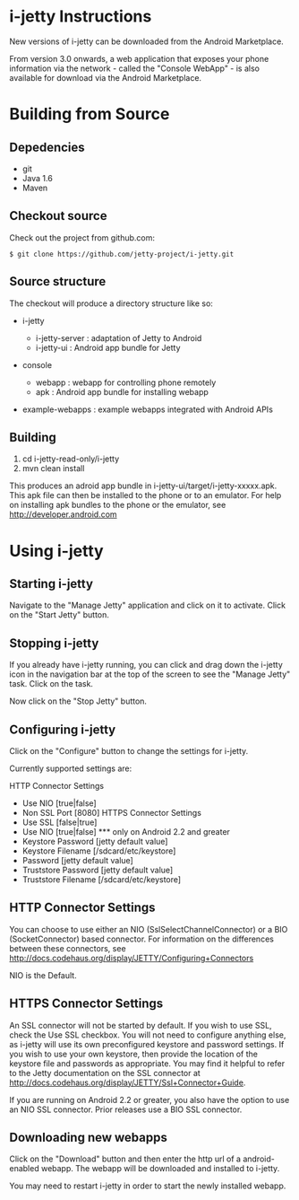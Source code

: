 i-jetty Instructions
====================

New versions of i-jetty can be downloaded from the Android Marketplace.

From version 3.0 onwards, a web application that exposes your phone information
via the network - called the "Console WebApp" - is also available for
download via the Android Marketplace.

Building  from Source
=====================

Depedencies
-----------
* git
* Java 1.6 
* Maven


Checkout source
---------------
Check out the project from github.com:

    $ git clone https://github.com/jetty-project/i-jetty.git


Source structure
----------------

The checkout will produce a directory structure like so:

 + i-jetty
    + i-jetty-server      : adaptation of Jetty to Android 
    + i-jetty-ui          : Android app bundle for Jetty

 + console
    + webapp              : webapp for controlling phone remotely
    + apk                 : Android app bundle for installing webapp

 + example-webapps        : example webapps integrated with Android APIs


Building
--------

1) cd i-jetty-read-only/i-jetty 
2) mvn clean install


This produces an adroid app bundle in i-jetty-ui/target/i-jetty-xxxxx.apk. This apk
file can then be installed to the phone or to an emulator. For help on installing
apk bundles to the phone or the emulator, see http://developer.android.com



Using i-jetty
=============

Starting i-jetty
----------------
Navigate to the "Manage Jetty" application and click on it to activate. Click
on the "Start Jetty" button.

Stopping i-jetty
----------------
If you already have i-jetty running, you can click and drag down the i-jetty
icon in the navigation bar at the top of the screen to see the "Manage Jetty"
task. Click on the task.

Now click on the "Stop Jetty" button.

Configuring i-jetty
-------------------
Click on the "Configure" button to change the settings for i-jetty.

Currently supported settings are:

 HTTP Connector Settings
   + Use NIO [true|false]
   + Non SSL Port [8080]
 HTTPS Connector Settings
   + Use SSL [false|true]
   + Use NIO [true|false]                  *** only on Android 2.2 and greater
   + Keystore Password [jetty default value]
   + Keystore Filename [/sdcard/etc/keystore]
   + Password [jetty default value]
   + Truststore Password [jetty default value]
   + Truststore Filename [/sdcard/etc/keystore]


HTTP Connector Settings
----------------
You can choose to use either an NIO (SslSelectChannelConnector) or 
a BIO (SocketConnector) based connector. For information on the
differences between these connectors, see 
http://docs.codehaus.org/display/JETTY/Configuring+Connectors

NIO is the Default.


HTTPS Connector Settings
------------
An SSL connector will not be started by default. If you wish to use
SSL, check the Use SSL checkbox. You will not need to configure anything
else, as i-jetty will use its own preconfigured keystore and password 
settings. If you wish to use your own keystore, then provide the location
of the keystore file and passwords as appropriate. You may find it helpful
to refer to the Jetty documentation on the SSL connector at 
http://docs.codehaus.org/display/JETTY/Ssl+Connector+Guide.

If you are running on Android 2.2 or greater, you also have the option to use
an NIO SSL connector. Prior releases use a BIO SSL connector.


Downloading new webapps
-----------------------
Click on the "Download" button and then enter the http url of a 
android-enabled webapp. The webapp will be downloaded and installed
to i-jetty.

You may need to restart i-jetty in order to start the newly installed
webapp. 


